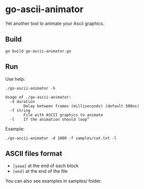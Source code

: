 # go-ascii-animator

Yet another tool to animate your Ascii graphics.

## Build

`go build go-ascii-animator.go`

## Run

Use help:

```
./go-ascii-animator -h

Usage of ./go-ascii-animator:
  -d duration
    	Delay between frames (milliseconds) (default 500ns)
  -f string
    	File with ASCII graphics to animate
  -l	If the animation should loop”
```

Example:

```
./go-ascii-animator -d 1000 -f samples/cat.txt -l
```

## ASCII files format

- `[yaaa]` at the end of each block
- `[end]` at the end of the file

You can also see examples in samples/ folder.
